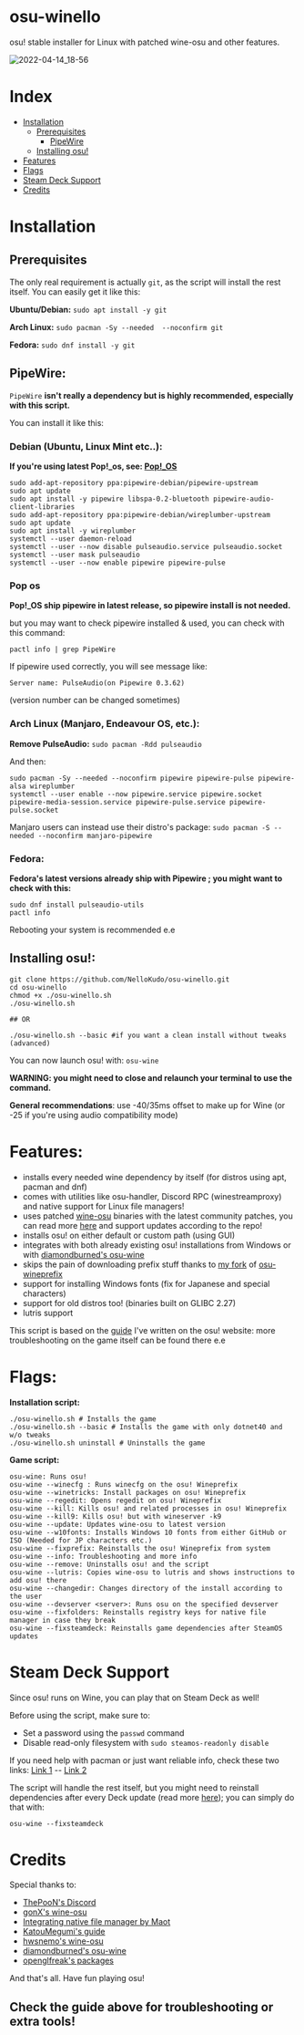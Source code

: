 # osu-winello
osu! stable installer for Linux with patched wine-osu and other features.

![2022-04-14_18-56](https://user-images.githubusercontent.com/98063377/163437506-cfb2dec3-653d-4819-8fd8-fd17d2c7f20c.jpg)

# Index

- [Installation](#installation)
	- [Prerequisites](#prerequisites)
		- [PipeWire](#pipewire)
	- [Installing osu!](#installing-osu)
- [Features](#features)
- [Flags](#flags)
- [Steam Deck Support](#steam-deck-support)
- [Credits](#credits)

# Installation

## Prerequisites 

The only real requirement is actually `git`, as the script will install the rest itself.
You can easily get it like this:

**Ubuntu/Debian:** `sudo apt install -y git`

**Arch Linux:** `sudo pacman -Sy --needed  --noconfirm git`

**Fedora:** `sudo dnf install -y git`

## PipeWire:

`PipeWire` **isn't really a dependency but is highly recommended, especially with this script.**

You can install it like this:

### Debian (Ubuntu, Linux Mint etc..):

**If you're using latest Pop!_os, see: [Pop!_OS](#pop-os)**

```
sudo add-apt-repository ppa:pipewire-debian/pipewire-upstream
sudo apt update
sudo apt install -y pipewire libspa-0.2-bluetooth pipewire-audio-client-libraries
sudo add-apt-repository ppa:pipewire-debian/wireplumber-upstream
sudo apt update 
sudo apt install -y wireplumber
systemctl --user daemon-reload
systemctl --user --now disable pulseaudio.service pulseaudio.socket
systemctl --user mask pulseaudio
systemctl --user --now enable pipewire pipewire-pulse
```

### Pop os

**Pop!_OS ship pipewire in latest release, so pipewire install is not needed.**

but you may want to check pipewire installed & used, you can check with this command:

```
pactl info | grep PipeWire
```
If pipewire used correctly, you will see message like:
```
Server name: PulseAudio(on Pipewire 0.3.62)
```
(version number can be changed sometimes)

### Arch Linux (Manjaro, Endeavour OS, etc.):
  
**Remove PulseAudio:** `sudo pacman -Rdd pulseaudio`
 
And then:
  
```  
sudo pacman -Sy --needed --noconfirm pipewire pipewire-pulse pipewire-alsa wireplumber
systemctl --user enable --now pipewire.service pipewire.socket pipewire-media-session.service pipewire-pulse.service pipewire-pulse.socket
``` 

Manjaro users can instead use their distro's package: `sudo pacman -S --needed --noconfirm manjaro-pipewire`
 
### Fedora:
 
**Fedora's latest versions already ship with Pipewire ; you might want to check with this:**
  
```   
sudo dnf install pulseaudio-utils
pactl info
``` 

Rebooting your system is recommended e.e


## Installing osu!:
```
git clone https://github.com/NelloKudo/osu-winello.git
cd osu-winello
chmod +x ./osu-winello.sh
./osu-winello.sh

## OR

./osu-winello.sh --basic #if you want a clean install without tweaks (advanced)
```

You can now launch osu! with:
```osu-wine```

**WARNING: you might need to close and relaunch your terminal to use the command.**

__General recommendations__: use -40/35ms offset to make up for Wine (or -25 if you're using audio compatibility mode)

# Features:

- installs every needed wine dependency by itself (for distros using apt, pacman and dnf)
- comes with utilities like osu-handler, Discord RPC (winestreamproxy) and native support for Linux file managers!
- uses patched [wine-osu](https://gist.github.com/NelloKudo/b6f6d48807548bd3cacd3018a1cadef5) binaries with the latest community patches, you can read more [here](https://gist.github.com/NelloKudo/b6f6d48807548bd3cacd3018a1cadef5) and support updates according to the repo!
- installs osu! on either default or custom path (using GUI) 
- integrates with both already existing osu! installations from Windows or with [diamondburned's osu-wine](https://gitlab.com/osu-wine/osu-wine)
- skips the pain of downloading prefix stuff thanks to [my fork](https://gitlab.com/NelloKudo/osu-winello-prefix) of [osu-wineprefix](https://gitlab.com/osu-wine/osu-wineprefix)
- support for installing Windows fonts (fix for Japanese and special characters)
- support for old distros too! (binaries built on GLIBC 2.27)
- lutris support

This script is based on the [guide](https://osu.ppy.sh/community/forums/topics/1248084?n=1) I've written on the osu! website: more troubleshooting on the game itself can be found there e.e

# Flags:
**Installation script:** 
```
./osu-winello.sh # Installs the game
./osu-winello.sh --basic # Installs the game with only dotnet40 and w/o tweaks
./osu-winello.sh uninstall # Uninstalls the game
```

**Game script:**
```
osu-wine: Runs osu!
osu-wine --winecfg : Runs winecfg on the osu! Wineprefix
osu-wine --winetricks: Install packages on osu! Wineprefix
osu-wine --regedit: Opens regedit on osu! Wineprefix
osu-wine --kill: Kills osu! and related processes in osu! Wineprefix
osu-wine --kill9: Kills osu! but with wineserver -k9
osu-wine --update: Updates wine-osu to latest version
osu-wine --w10fonts: Installs Windows 10 fonts from either GitHub or ISO (Needed for JP characters etc.)
osu-wine --fixprefix: Reinstalls the osu! Wineprefix from system
osu-wine --info: Troubleshooting and more info
osu-wine --remove: Uninstalls osu! and the script
osu-wine --lutris: Copies wine-osu to lutris and shows instructions to add osu! there
osu-wine --changedir: Changes directory of the install according to the user
osu-wine --devserver <server>: Runs osu on the specified devserver
osu-wine --fixfolders: Reinstalls registry keys for native file manager in case they break
osu-wine --fixsteamdeck: Reinstalls game dependencies after SteamOS updates
```

# Steam Deck Support

Since osu! runs on Wine, you can play that on Steam Deck as well!

Before using the script, make sure to:
- Set a password using the `passwd` command
- Disable read-only filesystem with `sudo steamos-readonly disable`

If you need help with pacman or just want reliable info, check these two links: [Link 1](https://help.steampowered.com/en/faqs/view/671A-4453-E8D2-323C) -- [Link 2](https://www.reddit.com/r/SteamDeck/comments/t8al0i/install_arch_packages_on_your_steam_deck/)

The script will handle the rest itself, but you might need to reinstall dependencies after every Deck update (read more [here](https://help.steampowered.com/en/faqs/view/671A-4453-E8D2-323C)); you can simply do that with:

```osu-wine --fixsteamdeck``` 


# Credits

Special thanks to:

- [ThePooN's Discord](https://discord.gg/bc4qaYjqyT)
- [gonX's wine-osu](https://drive.google.com/drive/folders/17MVlyXixv7uS3JW4B-H8oS4qgLn7eBw5)
- [Integrating native file manager by Maot](https://gist.github.com/maotovisk/1bf3a7c9054890f91b9234c3663c03a2)
- [KatouMegumi's guide](https://wiki.archlinux.org/title/User:Katoumegumi#osu!_(stable)_on_Arch_Linux)
- [hwsnemo's wine-osu](https://software.opensuse.org//download.html?project=home%3Ahwsnemo%3Apackaged-wine-osu&package=wine-osu)
- [diamondburned's osu-wine](https://gitlab.com/osu-wine/osu-wine)
- [openglfreak's packages](https://github.com/openglfreak)

And that's all. Have fun playing osu!

## Check the guide above for troubleshooting or extra tools!

